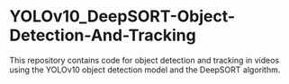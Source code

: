 # YOLOv10_DeepSORT-Object-Detection-And-Tracking
This repository contains code for object detection and tracking in videos using the YOLOv10 object detection model and the DeepSORT algorithm.

